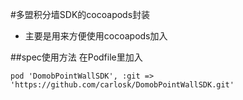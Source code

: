 #多盟积分墙SDK的cocoapods封装
+ 主要是用来方便使用cocoapods加入

##spec使用方法
在Podfile里加入

```
pod 'DomobPointWallSDK', :git => 'https://github.com/carlosk/DomobPointWallSDK.git'

```
